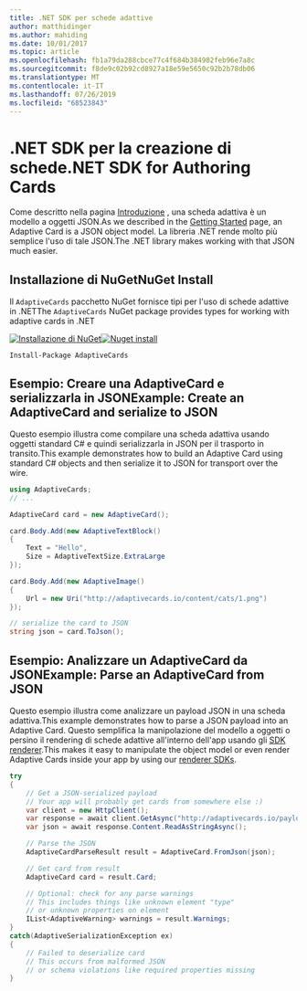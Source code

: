 ```yaml
---
title: .NET SDK per schede adattive
author: matthidinger
ms.author: mahiding
ms.date: 10/01/2017
ms.topic: article
ms.openlocfilehash: fb1a79da288cbce77c4f684b384982feb96e7a8c
ms.sourcegitcommit: f8de9c02b92cd8927a18e59e5650c92b2b78db06
ms.translationtype: MT
ms.contentlocale: it-IT
ms.lasthandoff: 07/26/2019
ms.locfileid: "68523843"
---
```

# <a name="net-sdk-for-authoring-cards"></a><span data-ttu-id="37368-102">.NET SDK per la creazione di schede</span><span class="sxs-lookup"><span data-stu-id="37368-102">.NET SDK for Authoring Cards</span></span>

<span data-ttu-id="37368-103">Come descritto nella pagina [Introduzione](../../authoring-cards/getting-started.md) , una scheda adattiva è un modello a oggetti JSON.</span><span class="sxs-lookup"><span data-stu-id="37368-103">As we described in the [Getting Started](../../authoring-cards/getting-started.md) page, an Adaptive Card is a JSON object model.</span></span> <span data-ttu-id="37368-104">La libreria .NET rende molto più semplice l'uso di tale JSON.</span><span class="sxs-lookup"><span data-stu-id="37368-104">The .NET library makes working with that JSON much easier.</span></span>


## <a name="nuget-install"></a><span data-ttu-id="37368-105">Installazione di NuGet</span><span class="sxs-lookup"><span data-stu-id="37368-105">NuGet Install</span></span>
<span data-ttu-id="37368-106">Il `AdaptiveCards` pacchetto NuGet fornisce tipi per l'uso di schede adattive in .NET</span><span class="sxs-lookup"><span data-stu-id="37368-106">The `AdaptiveCards` NuGet package provides types for working with adaptive cards in .NET</span></span>

<span data-ttu-id="37368-107">[![Installazione di NuGet](https://img.shields.io/nuget/vpre/AdaptiveCards.svg)](https://www.nuget.org/packages/AdaptiveCards)</span><span class="sxs-lookup"><span data-stu-id="37368-107">[![Nuget install](https://img.shields.io/nuget/vpre/AdaptiveCards.svg)](https://www.nuget.org/packages/AdaptiveCards)</span></span>

```console
Install-Package AdaptiveCards
```

## <a name="example-create-an-adaptivecard-and-serialize-to-json"></a><span data-ttu-id="37368-108">Esempio: Creare una AdaptiveCard e serializzarla in JSON</span><span class="sxs-lookup"><span data-stu-id="37368-108">Example: Create an AdaptiveCard and serialize to JSON</span></span>

<span data-ttu-id="37368-109">Questo esempio illustra come compilare una scheda adattiva usando oggetti standard C# e quindi serializzarla in JSON per il trasporto in transito.</span><span class="sxs-lookup"><span data-stu-id="37368-109">This example demonstrates how to build an Adaptive Card using standard C# objects and then serialize it to JSON for transport over the wire.</span></span>

```csharp
using AdaptiveCards;
// ...

AdaptiveCard card = new AdaptiveCard();

card.Body.Add(new AdaptiveTextBlock() 
{
    Text = "Hello",
    Size = AdaptiveTextSize.ExtraLarge
});

card.Body.Add(new AdaptiveImage() 
{
    Url = new Uri("http://adaptivecards.io/content/cats/1.png")
});

// serialize the card to JSON
string json = card.ToJson();
```

## <a name="example-parse-an-adaptivecard-from-json"></a><span data-ttu-id="37368-110">Esempio: Analizzare un AdaptiveCard da JSON</span><span class="sxs-lookup"><span data-stu-id="37368-110">Example: Parse an AdaptiveCard from JSON</span></span>

<span data-ttu-id="37368-111">Questo esempio illustra come analizzare un payload JSON in una scheda adattiva.</span><span class="sxs-lookup"><span data-stu-id="37368-111">This example demonstrates how to parse a JSON payload into an Adaptive Card.</span></span> <span data-ttu-id="37368-112">Questo semplifica la manipolazione del modello a oggetti o persino il rendering di schede adattive all'interno dell'app usando gli [SDK renderer](../../rendering-cards/getting-started.md).</span><span class="sxs-lookup"><span data-stu-id="37368-112">This makes it easy to manipulate the object model or even render Adaptive Cards inside your app by using our [renderer SDKs](../../rendering-cards/getting-started.md).</span></span>

```csharp
try
{
    // Get a JSON-serialized payload
    // Your app will probably get cards from somewhere else :)
    var client = new HttpClient();
    var response = await client.GetAsync("http://adaptivecards.io/payloads/ActivityUpdate.json");
    var json = await response.Content.ReadAsStringAsync();

    // Parse the JSON 
    AdaptiveCardParseResult result = AdaptiveCard.FromJson(json);

    // Get card from result
    AdaptiveCard card = result.Card;

    // Optional: check for any parse warnings
    // This includes things like unknown element "type"
    // or unknown properties on element
    IList<AdaptiveWarning> warnings = result.Warnings;
}
catch(AdaptiveSerializationException ex)
{
    // Failed to deserialize card 
    // This occurs from malformed JSON
    // or schema violations like required properties missing 
}
```
